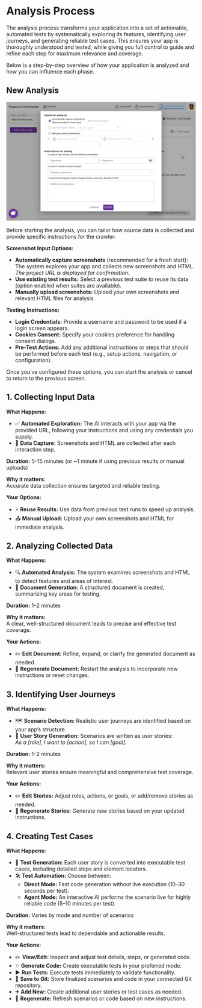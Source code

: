 # Analysis Process

The analysis process transforms your application into a set of actionable, automated tests by systematically exploring its features, identifying user journeys, and generating reliable test cases. This ensures your app is thoroughly understood and tested, while giving you full control to guide and refine each step for maximum relevance and coverage.

Below is a step-by-step overview of how your application is analyzed and how you can influence each phase.

## New Analysis

![](img/analysis/2025-04-16_04-39.png)

Before starting the analysis, you can tailor how source data is collected and provide specific instructions for the crawler:

**Screenshot Input Options:**

- **Automatically capture screenshots** (recommended for a fresh start): The system explores your app and collects new screenshots and HTML.  
  _The project URL is displayed for confirmation._
- **Use existing test results:** Select a previous test suite to reuse its data (option enabled when suites are available).
- **Manually upload screenshots:** Upload your own screenshots and relevant HTML files for analysis.

**Testing Instructions:**

- **Login Credentials:** Provide a username and password to be used if a login screen appears.
- **Cookies Consent:** Specify your cookies preference for handling consent dialogs.
- **Pre-Test Actions:** Add any additional instructions or steps that should be performed before each test (e.g., setup actions, navigation, or configuration).

Once you’ve configured these options, you can start the analysis or cancel to return to the previous screen.


## 1. Collecting Input Data

**What Happens:**

- ✅ **Automated Exploration:** The AI interacts with your app via the provided URL, following your instructions and using any credentials you supply.
- 📸 **Data Capture:** Screenshots and HTML are collected after each interaction step.

**Duration:** 5–15 minutes (or ~1 minute if using previous results or manual uploads)

**Why it matters:**  
Accurate data collection ensures targeted and reliable testing.

**Your Options:**

- ⚡ **Reuse Results:** Use data from previous test runs to speed up analysis.
- 📤 **Manual Upload:** Upload your own screenshots and HTML for immediate analysis.

## 2. Analyzing Collected Data

**What Happens:**

- 🔍 **Automated Analysis:** The system examines screenshots and HTML to detect features and areas of interest.
- 📝 **Document Generation:** A structured document is created, summarizing key areas for testing.

**Duration:** 1–2 minutes

**Why it matters:**  
A clear, well-structured document leads to precise and effective test coverage.

**Your Actions:**

- ✏️ **Edit Document:** Refine, expand, or clarify the generated document as needed.
- 🔄 **Regenerate Document:** Restart the analysis to incorporate new instructions or reset changes.

## 3. Identifying User Journeys

**What Happens:**

- 🗺️ **Scenario Detection:** Realistic user journeys are identified based on your app’s structure.
- 📖 **User Story Generation:** Scenarios are written as user stories:  
  _As a [role], I want to [action], so I can [goal]._

**Duration:** 1–2 minutes

**Why it matters:**  
Relevant user stories ensure meaningful and comprehensive test coverage.

**Your Actions:**

- ✏️ **Edit Stories:** Adjust roles, actions, or goals, or add/remove stories as needed.
- 🔄 **Regenerate Stories:** Generate new stories based on your updated instructions.

## 4. Creating Test Cases

**What Happens:**

- 🚦 **Test Generation:** Each user story is converted into executable test cases, including detailed steps and element locators.
- 🛠️ **Test Automation:** Choose between:
  - **Direct Mode:** Fast code generation without live execution (10–30 seconds per test).
  - **Agent Mode:** An interactive AI performs the scenario live for highly reliable code (5–10 minutes per test).

**Duration:** Varies by mode and number of scenarios

**Why it matters:**  
Well-structured tests lead to dependable and actionable results.

**Your Actions:**

- ✏️ **View/Edit:** Inspect and adjust test details, steps, or generated code.
- ✨ **Generate Code:** Create executable tests in your preferred mode.
- ▶️ **Run Tests:** Execute tests immediately to validate functionality.
- 💾 **Save to Git:** Store finalized scenarios and code in your connected Git repository.
- ➕ **Add New:** Create additional user stories or test cases as needed.
- 🔄 **Regenerate:** Refresh scenarios or code based on new instructions.